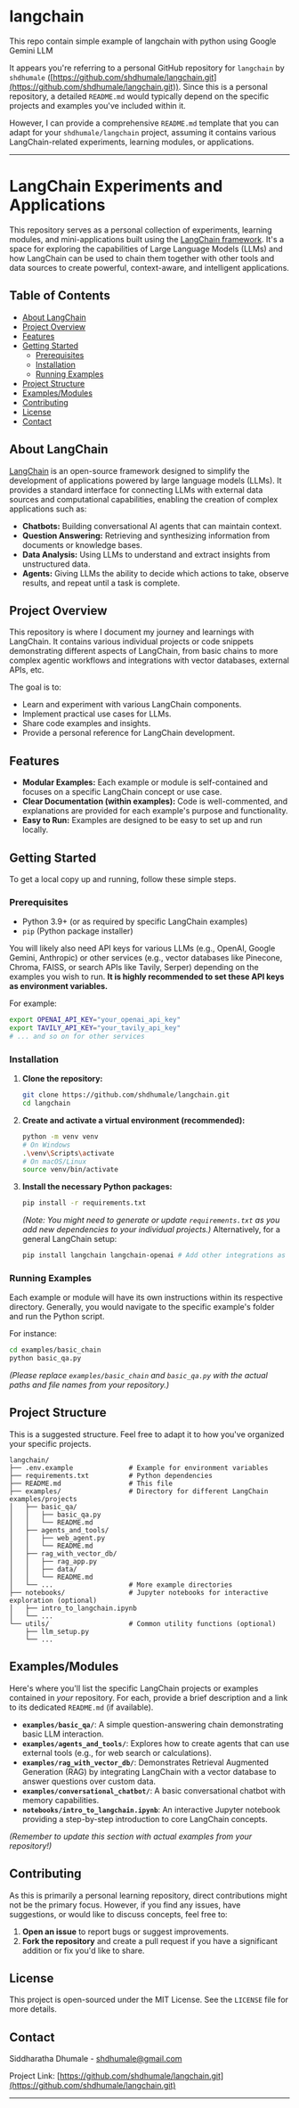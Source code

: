 # langchain
This repo contain simple example of langchain with python using Google Gemini LLM

It appears you're referring to a personal GitHub repository for `langchain` by `shdhumale` ([https://github.com/shdhumale/langchain.git](https://github.com/shdhumale/langchain.git)). Since this is a personal repository, a detailed `README.md` would typically depend on the specific projects and examples you've included within it.

However, I can provide a comprehensive `README.md` template that you can adapt for your `shdhumale/langchain` project, assuming it contains various LangChain-related experiments, learning modules, or applications.

-----

# LangChain Experiments and Applications

This repository serves as a personal collection of experiments, learning modules, and mini-applications built using the [LangChain framework](https://www.langchain.com/). It's a space for exploring the capabilities of Large Language Models (LLMs) and how LangChain can be used to chain them together with other tools and data sources to create powerful, context-aware, and intelligent applications.

## Table of Contents

  - [About LangChain](https://www.google.com/search?q=%23about-langchain)
  - [Project Overview](https://www.google.com/search?q=%23project-overview)
  - [Features](https://www.google.com/search?q=%23features)
  - [Getting Started](https://www.google.com/search?q=%23getting-started)
      - [Prerequisites](https://www.google.com/search?q=%23prerequisites)
      - [Installation](https://www.google.com/search?q=%23installation)
      - [Running Examples](https://www.google.com/search?q=%23running-examples)
  - [Project Structure](https://www.google.com/search?q=%23project-structure)
  - [Examples/Modules](https://www.google.com/search?q=%23examplesmodules)
  - [Contributing](https://www.google.com/search?q=%23contributing)
  - [License](https://www.google.com/search?q=%23license)
  - [Contact](https://www.google.com/search?q=%23contact)

## About LangChain

[LangChain](https://www.langchain.com/) is an open-source framework designed to simplify the development of applications powered by large language models (LLMs). It provides a standard interface for connecting LLMs with external data sources and computational capabilities, enabling the creation of complex applications such as:

  - **Chatbots:** Building conversational AI agents that can maintain context.
  - **Question Answering:** Retrieving and synthesizing information from documents or knowledge bases.
  - **Data Analysis:** Using LLMs to understand and extract insights from unstructured data.
  - **Agents:** Giving LLMs the ability to decide which actions to take, observe results, and repeat until a task is complete.

## Project Overview

This repository is where I document my journey and learnings with LangChain. It contains various individual projects or code snippets demonstrating different aspects of LangChain, from basic chains to more complex agentic workflows and integrations with vector databases, external APIs, etc.

The goal is to:

  - Learn and experiment with various LangChain components.
  - Implement practical use cases for LLMs.
  - Share code examples and insights.
  - Provide a personal reference for LangChain development.

## Features

  - **Modular Examples:** Each example or module is self-contained and focuses on a specific LangChain concept or use case.
  - **Clear Documentation (within examples):** Code is well-commented, and explanations are provided for each example's purpose and functionality.
  - **Easy to Run:** Examples are designed to be easy to set up and run locally.

## Getting Started

To get a local copy up and running, follow these simple steps.

### Prerequisites

  - Python 3.9+ (or as required by specific LangChain examples)
  - `pip` (Python package installer)

You will likely also need API keys for various LLMs (e.g., OpenAI, Google Gemini, Anthropic) or other services (e.g., vector databases like Pinecone, Chroma, FAISS, or search APIs like Tavily, Serper) depending on the examples you wish to run.
**It is highly recommended to set these API keys as environment variables.**

For example:

```bash
export OPENAI_API_KEY="your_openai_api_key"
export TAVILY_API_KEY="your_tavily_api_key"
# ... and so on for other services
```

### Installation

1.  **Clone the repository:**

    ```bash
    git clone https://github.com/shdhumale/langchain.git
    cd langchain
    ```

2.  **Create and activate a virtual environment (recommended):**

    ```bash
    python -m venv venv
    # On Windows
    .\venv\Scripts\activate
    # On macOS/Linux
    source venv/bin/activate
    ```

3.  **Install the necessary Python packages:**

    ```bash
    pip install -r requirements.txt
    ```

    *(Note: You might need to generate or update `requirements.txt` as you add new dependencies to your individual projects.)*
    Alternatively, for a general LangChain setup:

    ```bash
    pip install langchain langchain-openai # Add other integrations as needed
    ```

### Running Examples

Each example or module will have its own instructions within its respective directory. Generally, you would navigate to the specific example's folder and run the Python script.

For instance:

```bash
cd examples/basic_chain
python basic_qa.py
```

*(Please replace `examples/basic_chain` and `basic_qa.py` with the actual paths and file names from your repository.)*

## Project Structure

This is a suggested structure. Feel free to adapt it to how you've organized your specific projects.

```
langchain/
├── .env.example              # Example for environment variables
├── requirements.txt          # Python dependencies
├── README.md                 # This file
├── examples/                 # Directory for different LangChain examples/projects
│   ├── basic_qa/
│   │   ├── basic_qa.py
│   │   └── README.md
│   ├── agents_and_tools/
│   │   ├── web_agent.py
│   │   └── README.md
│   ├── rag_with_vector_db/
│   │   ├── rag_app.py
│   │   ├── data/
│   │   └── README.md
│   └── ...                   # More example directories
├── notebooks/                # Jupyter notebooks for interactive exploration (optional)
│   ├── intro_to_langchain.ipynb
│   └── ...
└── utils/                    # Common utility functions (optional)
    ├── llm_setup.py
    └── ...
```

## Examples/Modules

Here's where you'll list the specific LangChain projects or examples contained in *your* repository. For each, provide a brief description and a link to its dedicated `README.md` (if available).

  - **`examples/basic_qa/`**: A simple question-answering chain demonstrating basic LLM interaction.
  - **`examples/agents_and_tools/`**: Explores how to create agents that can use external tools (e.g., for web search or calculations).
  - **`examples/rag_with_vector_db/`**: Demonstrates Retrieval Augmented Generation (RAG) by integrating LangChain with a vector database to answer questions over custom data.
  - **`examples/conversational_chatbot/`**: A basic conversational chatbot with memory capabilities.
  - **`notebooks/intro_to_langchain.ipynb`**: An interactive Jupyter notebook providing a step-by-step introduction to core LangChain concepts.

*(Remember to update this section with actual examples from your repository\!)*

## Contributing

As this is primarily a personal learning repository, direct contributions might not be the primary focus. However, if you find any issues, have suggestions, or would like to discuss concepts, feel free to:

1.  **Open an issue** to report bugs or suggest improvements.
2.  **Fork the repository** and create a pull request if you have a significant addition or fix you'd like to share.

## License

This project is open-sourced under the MIT License. See the `LICENSE` file for more details.

## Contact

Siddharatha Dhumale - shdhumale@gmail.com

Project Link: [https://github.com/shdhumale/langchain.git](https://github.com/shdhumale/langchain.git)

-----

